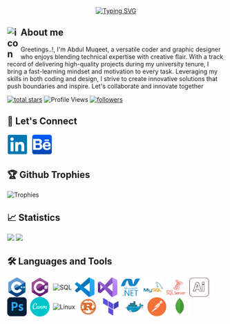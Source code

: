 <br>
<br>
<p align="center" style="margin-bottom: 0;">
  <!-- Typing SVG by DenverCoder1 - https://github.com/DenverCoder1/readme-typing-svg -->
 <a href="https://git.io/typing-svg"><img src="https://readme-typing-svg.demolab.com?font=Great+Vibes&size=44&pause=1000&color=FF8911&center=true&width=1000&height=74&lines=Welcome+to+my+profile+%F0%9F%91%8B;Don't+Forget+To+Follow+%F0%9F%99%82" alt="Typing SVG" /></a>
</p>

<p>
<h2><img align="left" alt="icon" width="26px" style="padding-right: 5px;" src="https://github.com/muqeet-suhail/muqeet-suhail/assets/128026033/f5f43be4-7a64-4171-8ea2-cfc583c41a24" />
About me </h2>
Greetings..!, I'm Abdul Muqeet, a versatile coder and graphic designer who enjoys blending technical expertise with creative flair. With a track record of delivering high-quality projects during my university tenure, I bring a fast-learning mindset and motivation to every task. Leveraging my skills in both coding and design, I strive to create innovative solutions that push boundaries and inspire. Let's collaborate and innovate together
</p>

<p align="left">
  <a href="https://github.com/muqeet-suhail?tab=repositories&sort=stargazers">
  <img alt="total stars" title="Total stars on GitHub" src="https://custom-icon-badges.demolab.com/github/stars/muqeet-suhail?color=55960c&style=for-the-badge&labelColor=555555&logo=star"/></a>
  <img src="https://komarev.com/ghpvc/?username=muqeet-suhail&style=for-the-badge&color=orange" alt="Profile Views">
 <a href="https://github.com/muqeet-suhail?tab=followers">
<img alt="followers" title="Follow me on Github" src="https://custom-icon-badges.demolab.com/github/followers/muqeet-suhail?color=236ad3&labelColor=555555&style=for-the-badge&logo=person-add&label=Followers&logoColor=white"/></a>
</p>

<p>
<h2>🤝 Let's Connect</h2>
<a href="https://www.linkedin.com/in/innovativeabdulmuqeet/"><img align="left" alt="Linkedin" width="47px" style="padding-right:10px;" src="https://github.com/devicons/devicon/blob/v2.16.0/icons/linkedin/linkedin-original.svg" alt="linkedin"/></a>
<a href="https://www.behance.net/muqeetsuhail"> <img alt="Behance" width="47px" style="padding-right:10px;" src="https://github.com/devicons/devicon/blob/v2.16.0/icons/behance/behance-original.svg" alt="behance"/></a>
</p>

<p>
  <h2> 🏆 Github Trophies </h2> 
  <img alt="Trophies" src="https://github-profile-trophy.vercel.app/?username=muqeet-suhail&theme=radical&no-frame=false"/>
</p>


<h2>📈 Statistics</h2>
<p align="left">
<img  width="47%" src="https://github-readme-stats.vercel.app/api?username=muqeet-suhail&show_icons=true&theme=tokyonight" />
<img  width="32%" src="https://github-readme-stats.vercel.app/api/top-langs/?username=muqeet-suhail&layout=donut"/>
</p>

<h2> 🛠️ Languages and Tools </h2>
<p align="left">
  <img alt="C++" height="45" style="vertical-align: middle;" src="https://raw.githubusercontent.com/devicons/devicon/master/icons/cplusplus/cplusplus-original.svg" />&nbsp;
  <img alt="C#" height="45" style="vertical-align: middle;" src="https://raw.githubusercontent.com/devicons/devicon/master/icons/csharp/csharp-original.svg" />&nbsp;
  <img alt="SQL" height="45" style="vertical-align: middle;" src="https://db.cs.uni-tuebingen.de/teaching/ws2223/sql-is-a-programming-language/logo.svg" />&nbsp;
  <img alt="VSCode" height="45" style="vertical-align: middle;" src="https://github.com/devicons/devicon/blob/v2.16.0/icons/vscode/vscode-original.svg?raw=true" />&nbsp;
  <img alt="VisualStudio" height="45" style="vertical-align: middle;" src="https://github.com/devicons/devicon/blob/v2.16.0/icons/visualstudio/visualstudio-original.svg?raw=true" />&nbsp;
  <img alt=".NET" height="45" style="vertical-align: middle;" src="https://github.com/devicons/devicon/blob/v2.16.0/icons/dot-net/dot-net-plain-wordmark.svg?raw=true" />&nbsp;
  <img alt="MySQL" height="45" style="vertical-align: middle;" src="https://github.com/devicons/devicon/blob/v2.16.0/icons/mysql/mysql-original-wordmark.svg?raw=true" />&nbsp;
  <img alt="SQL Server" height="45" style="vertical-align: middle;" src="https://github.com/devicons/devicon/blob/v2.16.0/icons/microsoftsqlserver/microsoftsqlserver-plain-wordmark.svg?raw=true" />&nbsp;
  <img alt="Illustrator" height="45" style="vertical-align: middle;" src="https://github.com/devicons/devicon/blob/v2.16.0/icons/illustrator/illustrator-line.svg?raw=true" />&nbsp;
  <img alt="Photoshop" height="45" style="vertical-align: middle;" src="https://github.com/devicons/devicon/blob/v2.16.0/icons/photoshop/photoshop-original.svg?raw=true" />&nbsp;
  <img alt="Canva" height="45" style="vertical-align: middle;" src="https://github.com/devicons/devicon/blob/v2.16.0/icons/canva/canva-original.svg?raw=true" />&nbsp;
  <img alt="Linux" height="45" style="vertical-align: middle;" src="https://cdn.jsdelivr.net/gh/devicons/devicon/icons/linux/linux-original.svg" />&nbsp;
  <img alt="Rust" height="45" style="vertical-align: middle;" src="https://raw.githubusercontent.com/MuqeetSuhail/MuqeetSuhail/main/asset/rust-gradient.svg" />&nbsp;
  <img alt="Terraform" height="45" style="vertical-align: middle;" src="https://raw.githubusercontent.com/devicons/devicon/master/icons/terraform/terraform-original.svg" />&nbsp;
  <img alt="Docker" height="45" style="vertical-align: middle;" src="https://raw.githubusercontent.com/devicons/devicon/master/icons/docker/docker-original.svg" />&nbsp;
  <img alt="Postman" height="45" style="vertical-align: middle;" src="https://raw.githubusercontent.com/devicons/devicon/master/icons/postman/postman-original.svg" />&nbsp;
  <img alt="MongoDB" height="45" style="vertical-align: middle;" src="https://raw.githubusercontent.com/devicons/devicon/master/icons/mongodb/mongodb-original.svg" />
</p>


